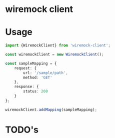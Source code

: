 # wiremock client

# Usage
```typescript
import {WiremockClient} from 'wiremock-client';

const wiremockClient = new WiremockClient();

const sampleMapping = {
    request: {
        url: '/sample/path',
        method: 'GET'
    },
    response: {
        status: 200
    }
};

wiremockClient.addMapping(sampleMapping);

```

# TODO's